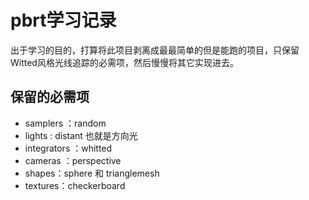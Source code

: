 pbrt学习记录
===============

出于学习的目的，打算将此项目剥离成最最简单的但是能跑的项目，只保留Witted风格光线追踪的必需项，然后慢慢将其它实现进去。

## 保留的必需项

- samplers ：random
- lights : distant 也就是方向光
- integrators ：whitted
- cameras ：perspective
- shapes：sphere 和 trianglemesh
- textures：checkerboard





